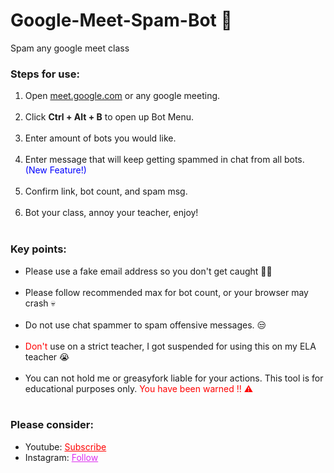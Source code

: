 # Google-Meet-Spam-Bot 🤖
Spam any google meet class

<h3>Steps for use: </h3>
<ol style="margin-bottom:10px;">
<li>Open <a href="https://meet.google.com/">meet.google.com</a> or any google meeting.</li><br>
<li>Click <b>Ctrl + Alt + B</b> to open up Bot Menu.</li><br>
<li>Enter amount of bots you would like.</li><br>
<li>Enter message that will keep getting spammed in chat from all bots. <span style="color:blue">(New Feature!)</span></li><br>
<li>Confirm link, bot count, and spam msg.</li><br>
<li>Bot your class, annoy your teacher, enjoy!</li><br>
</ol>


<h3>Key points:</h3>
<ul style="margin-bottom:10px;">
<li>Please use a fake email address so you don't get caught 🤦‍♂️</li><br>
<li>Please follow recommended max for bot count, or your browser may crash 💀</li><br>
<li>Do not use chat spammer to spam offensive messages. 😒</li><br>
<li><span style="color:red;">Don't</span> use on a strict teacher, I got suspended for using this on my ELA teacher 😭</span></li><br>
<li>You can not hold me or greasyfork liable for your actions. This tool is for educational purposes only. <span style="color:red;"> You have been warned !! ⚠</span></li><br>
</ul>

<h3>Please consider:</h3>
<ul>
<li>Youtube:  <a style="color:red;" target="_Blank" href="https://www.youtube.com/channel/UCinBnZ2BKAbCKA1w9lmFd0w">Subscribe</a></li>
<li>Instagram:  <a style="color:#dc2ef0;" target="_Blank" href="https://www.instagram.com/nyc.geahad.codes/">Follow</a></li>
</ul>

